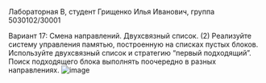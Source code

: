 Лабораторная B, студент Грищенко Илья Иванович, группа 5030102/30001

Вариант 17: Смена направлений. Двухсвязный список. (2)
Реализуйте систему управления памятью, построенную на списках пустых блоков. Используйте
двухсвязный список и стратегию “первый подходящий”. Поиск подходящего блока выполнять поочередно в
разных направлениях.
![image](https://github.com/user-attachments/assets/d5927235-389a-4994-99b4-a158af341834)
